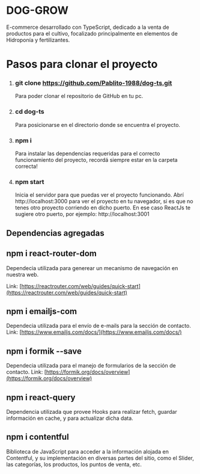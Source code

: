 # DOG-GROW

E-commerce desarrollado con TypeScript, dedicado a la venta de productos para el cultivo, focalizado principalmente en elementos de Hidroponía y fertilizantes.

# Pasos para clonar el proyecto

1. ### git clone https://github.com/Pablito-1988/dog-ts.git

   Para poder clonar el repositorio de GitHub en tu pc.

2. ### cd dog-ts

   Para posicionarse en el directorio donde se encuentra el proyecto.

3. ### npm i

   Para instalar las dependencias requeridas para el correcto funcionamiento del proyecto, recordá siempre estar en la carpeta correcta!

4. ### npm start

   Inicia el servidor para que puedas ver el proyecto funcionando.
   Abrí http://localhost:3000 para ver el proyecto en tu navegador, si es que no tenes otro proyecto corriendo en dicho puerto. En ese caso ReactJs te sugiere otro puerto, por ejemplo: http://localhost:3001

## Dependencias agregadas

## npm i react-router-dom

Dependecia utilizada para generear un mecanismo de navegación en nuestra web.

Link: [https://reactrouter.com/web/guides/quick-start](https://reactrouter.com/web/guides/quick-start)

## npm i emailjs-com

Dependecia utilizada para el envío de e-mails para la sección de contacto.
Link: [https://www.emailjs.com/docs/](https://www.emailjs.com/docs/)

## npm i formik --save

Dependecia utilizada para el manejo de formularios de la sección de contacto.
Link: [https://formik.org/docs/overview](https://formik.org/docs/overview)

## npm i react-query

Dependencia utilizada que provee Hooks para realizar fetch, guardar información en cache, y para actualizar dicha data. 

## npm i contentful

Biblioteca de JavaScript para acceder a la información alojada en Contentful, y su implementación en diversas partes del sitio, como el Slider, las categorías, los productos, los puntos de venta, etc. 
